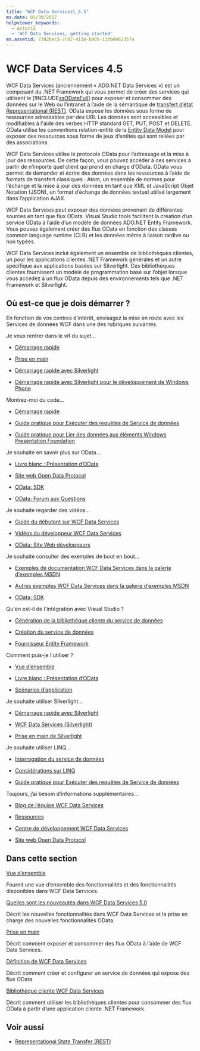 ```yaml
---
title: "WCF Data Services\_4.5"
ms.date: 03/30/2017
helpviewer_keywords:
  - Astoria
  - 'WCF Data Services, getting started'
ms.assetid: 73d2bec3-7c92-4110-b905-11bb0462357a
---
```


# <a name="wcf-data-services-45"></a>WCF Data Services 4.5

WCF Data Services (anciennement « ADO.NET Data Services ») est un composant du .NET Framework qui vous permet de créer des services qui utilisent le [!INCLUDE[ssODataFull](../../../../includes/ssodatafull-md.md)] pour exposer et consommer des données sur le Web ou l’intranet à l’aide de la sémantique de [ transfert d’état Representational (REST)](https://go.microsoft.com/fwlink/?LinkId=113919). OData expose les données sous forme de ressources adressables par des URI. Les données sont accessibles et modifiables à l'aide des verbes HTTP standard GET, PUT, POST et DELETE. OData utilise les conventions relation-entité de la [Entity Data Model](../../../../docs/framework/data/adonet/entity-data-model.md) pour exposer des ressources sous forme de jeux d’entités qui sont reliées par des associations.

WCF Data Services utilise le protocole OData pour l’adressage et la mise à jour des ressources. De cette façon, vous pouvez accéder à ces services à partir de n’importe quel client qui prend en charge d’OData. OData vous permet de demander et écrire des données dans les ressources à l’aide de formats de transfert classiques : Atom, un ensemble de normes pour l’échange et la mise à jour des données en tant que XML et JavaScript Objet Notation (JSON), un format d’échange de données textuel utilisé largement dans l’application AJAX.

WCF Data Services peut exposer des données provenant de différentes sources en tant que flux OData. Visual Studio tools facilitent la création d’un service OData à l’aide d’un modèle de données ADO.NET Entity Framework. Vous pouvez également créer des flux OData en fonction des classes common language runtime (CLR) et les données même à liaison tardive ou non typées.

WCF Data Services inclut également un ensemble de bibliothèques clientes, un pour les applications clientes .NET Framework générales et un autre spécifique aux applications basées sur Silverlight. Ces bibliothèques clientes fournissent un modèle de programmation basé sur l’objet lorsque vous accédez à un flux OData depuis des environnements tels que .NET Framework et Silverlight.

## <a name="where-should-i-start"></a>Où est-ce que je dois démarrer ?

En fonction de vos centres d’intérêt, envisagez la mise en route avec les Services de données WCF dans une des rubriques suivantes.

Je veux rentrer dans le vif du sujet...

- [Démarrage rapide](../../../../docs/framework/data/wcf/quickstart-wcf-data-services.md)

- [Prise en main](../../../../docs/framework/data/wcf/getting-started-with-wcf-data-services.md)

- [Démarrage rapide avec Silverlight](https://go.microsoft.com/fwlink/?LinkID=192782)

- [Démarrage rapide avec Silverlight pour le développement de Windows Phone](https://go.microsoft.com/fwlink/?LinkID=214535)

Montrez-moi du code...

- [Démarrage rapide](../../../../docs/framework/data/wcf/quickstart-wcf-data-services.md)

- [Guide pratique pour Exécuter des requêtes de Service de données](../../../../docs/framework/data/wcf/how-to-execute-data-service-queries-wcf-data-services.md)

- [Guide pratique pour Lier des données aux éléments Windows Presentation Foundation](../../../../docs/framework/data/wcf/bind-data-to-wpf-elements-wcf-data-services.md)

Je souhaite en savoir plus sur OData...

- [Livre blanc : Présentation d’OData](https://go.microsoft.com/fwlink/?LinkId=220867)

- [Site web Open Data Protocol](https://go.microsoft.com/fwlink/?LinkID=184554)

- [OData: SDK](https://go.microsoft.com/fwlink/?LinkID=185248)

- [OData: Forum aux Questions](https://go.microsoft.com/fwlink/?LinkId=185867)

Je souhaite regarder des vidéos...

- [Guide du débutant sur WCF Data Services](https://go.microsoft.com/fwlink/?LinkId=220864)

- [Vidéos du développeur WCF Data Services](https://go.microsoft.com/fwlink/?LinkId=220861)

- [OData: Site Web développeurs](https://go.microsoft.com/fwlink/?LinkId=185866)

Je souhaite consulter des exemples de bout en bout...

- [Exemples de documentation WCF Data Services dans la galerie d’exemples MSDN](https://go.microsoft.com/fwlink/?LinkID=220865)

- [Autres exemples WCF Data Services dans la galerie d’exemples MSDN](https://go.microsoft.com/fwlink/?LinkId=220866)

- [OData: SDK](https://go.microsoft.com/fwlink/?LinkID=185248)

Qu'en est-il de l'intégration avec Visual Studio ?

- [Génération de la bibliothèque cliente du service de données](../../../../docs/framework/data/wcf/generating-the-data-service-client-library-wcf-data-services.md)

- [Création du service de données](../../../../docs/framework/data/wcf/creating-the-data-service.md)

- [Fournisseur Entity Framework](../../../../docs/framework/data/wcf/entity-framework-provider-wcf-data-services.md)

Comment puis-je l'utiliser ?

- [Vue d’ensemble](../../../../docs/framework/data/wcf/wcf-data-services-overview.md)

- [Livre blanc : Présentation d’OData](https://go.microsoft.com/fwlink/?LinkId=220867)

- [Scénarios d’application](../../../../docs/framework/data/wcf/application-scenarios-wcf-data-services.md)

Je souhaite utiliser Silverlight...

- [Démarrage rapide avec Silverlight](https://go.microsoft.com/fwlink/?LinkID=192782)

- [WCF Data Services (Silverlight)](https://go.microsoft.com/fwlink/?LinkID=143149)

- [Prise en main de Silverlight](https://go.microsoft.com/fwlink/?LinkId=148366)

Je souhaite utiliser LINQ...

- [Interrogation du service de données](../../../../docs/framework/data/wcf/querying-the-data-service-wcf-data-services.md)

- [Considérations sur LINQ](../../../../docs/framework/data/wcf/linq-considerations-wcf-data-services.md)

- [Guide pratique pour Exécuter des requêtes de Service de données](../../../../docs/framework/data/wcf/how-to-execute-data-service-queries-wcf-data-services.md)

Toujours, j’ai besoin d’informations supplémentaires...

- [Blog de l’équipe WCF Data Services](https://go.microsoft.com/fwlink/?LinkID=150511)

- [Ressources](../../../../docs/framework/data/wcf/wcf-data-services-resources.md)

- [Centre de développement WCF Data Services](https://go.microsoft.com/fwlink/?LinkId=220868)

- [Site web Open Data Protocol](https://go.microsoft.com/fwlink/?LinkID=184554)

## <a name="in-this-section"></a>Dans cette section

[Vue d’ensemble](../../../../docs/framework/data/wcf/wcf-data-services-overview.md)

Fournit une vue d’ensemble des fonctionnalités et des fonctionnalités disponibles dans WCF Data Services.

[Quelles sont les nouveautés dans WCF Data Services 5.0](https://docs.microsoft.com/previous-versions/dotnet/wcf-data-services/ee373845(v=vs.103))

Décrit les nouvelles fonctionnalités dans WCF Data Services et la prise en charge des nouvelles fonctionnalités OData.

[Prise en main](../../../../docs/framework/data/wcf/getting-started-with-wcf-data-services.md)

Décrit comment exposer et consommer des flux OData à l’aide de WCF Data Services.

[Définition de WCF Data Services](../../../../docs/framework/data/wcf/defining-wcf-data-services.md)

Décrit comment créer et configurer un service de données qui expose des flux OData.

[Bibliothèque cliente WCF Data Services](../../../../docs/framework/data/wcf/wcf-data-services-client-library.md)

Décrit comment utiliser les bibliothèques clientes pour consommer des flux OData à partir d’une application cliente .NET Framework.

## <a name="see-also"></a>Voir aussi

- [Representational State Transfer (REST)](https://go.microsoft.com/fwlink/?LinkId=113919)
